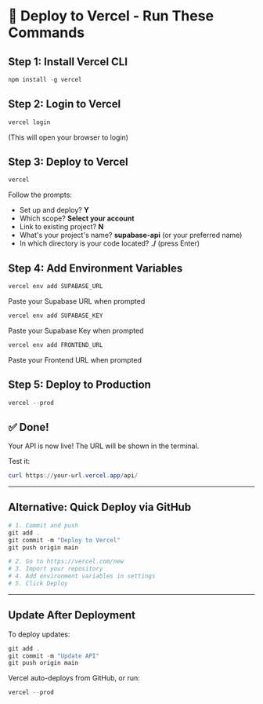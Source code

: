 # 🚀 Deploy to Vercel - Run These Commands

## Step 1: Install Vercel CLI

```powershell
npm install -g vercel
```

## Step 2: Login to Vercel

```powershell
vercel login
```

(This will open your browser to login)

## Step 3: Deploy to Vercel

```powershell
vercel
```

Follow the prompts:

- Set up and deploy? **Y**
- Which scope? **Select your account**
- Link to existing project? **N**
- What's your project's name? **supabase-api** (or your preferred name)
- In which directory is your code located? **./** (press Enter)

## Step 4: Add Environment Variables

```powershell
vercel env add SUPABASE_URL
```

Paste your Supabase URL when prompted

```powershell
vercel env add SUPABASE_KEY
```

Paste your Supabase Key when prompted

```powershell
vercel env add FRONTEND_URL
```

Paste your Frontend URL when prompted

## Step 5: Deploy to Production

```powershell
vercel --prod
```

## ✅ Done!

Your API is now live! The URL will be shown in the terminal.

Test it:

```powershell
curl https://your-url.vercel.app/api/
```

---

## Alternative: Quick Deploy via GitHub

```powershell
# 1. Commit and push
git add .
git commit -m "Deploy to Vercel"
git push origin main

# 2. Go to https://vercel.com/new
# 3. Import your repository
# 4. Add environment variables in settings
# 5. Click Deploy
```

---

## Update After Deployment

To deploy updates:

```powershell
git add .
git commit -m "Update API"
git push origin main
```

Vercel auto-deploys from GitHub, or run:

```powershell
vercel --prod
```
